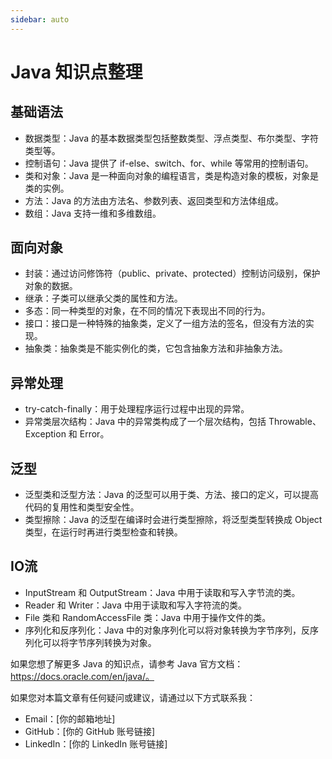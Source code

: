 ```yaml
---
sidebar: auto
---
```


# Java 知识点整理

## 基础语法

- 数据类型：Java 的基本数据类型包括整数类型、浮点类型、布尔类型、字符类型等。
- 控制语句：Java 提供了 if-else、switch、for、while 等常用的控制语句。
- 类和对象：Java 是一种面向对象的编程语言，类是构造对象的模板，对象是类的实例。
- 方法：Java 的方法由方法名、参数列表、返回类型和方法体组成。
- 数组：Java 支持一维和多维数组。

## 面向对象

- 封装：通过访问修饰符（public、private、protected）控制访问级别，保护对象的数据。
- 继承：子类可以继承父类的属性和方法。
- 多态：同一种类型的对象，在不同的情况下表现出不同的行为。
- 接口：接口是一种特殊的抽象类，定义了一组方法的签名，但没有方法的实现。
- 抽象类：抽象类是不能实例化的类，它包含抽象方法和非抽象方法。

## 异常处理

- try-catch-finally：用于处理程序运行过程中出现的异常。
- 异常类层次结构：Java 中的异常类构成了一个层次结构，包括 Throwable、Exception 和 Error。

## 泛型

- 泛型类和泛型方法：Java 的泛型可以用于类、方法、接口的定义，可以提高代码的复用性和类型安全性。
- 类型擦除：Java 的泛型在编译时会进行类型擦除，将泛型类型转换成 Object 类型，在运行时再进行类型检查和转换。

## IO流

- InputStream 和 OutputStream：Java 中用于读取和写入字节流的类。
- Reader 和 Writer：Java 中用于读取和写入字符流的类。
- File 类和 RandomAccessFile 类：Java 中用于操作文件的类。
- 序列化和反序列化：Java 中的对象序列化可以将对象转换为字节序列，反序列化可以将字节序列转换为对象。

如果您想了解更多 Java 的知识点，请参考 Java 官方文档：https://docs.oracle.com/en/java/。

如果您对本篇文章有任何疑问或建议，请通过以下方式联系我：

- Email：[你的邮箱地址]
- GitHub：[你的 GitHub 账号链接]
- LinkedIn：[你的 LinkedIn 账号链接]
